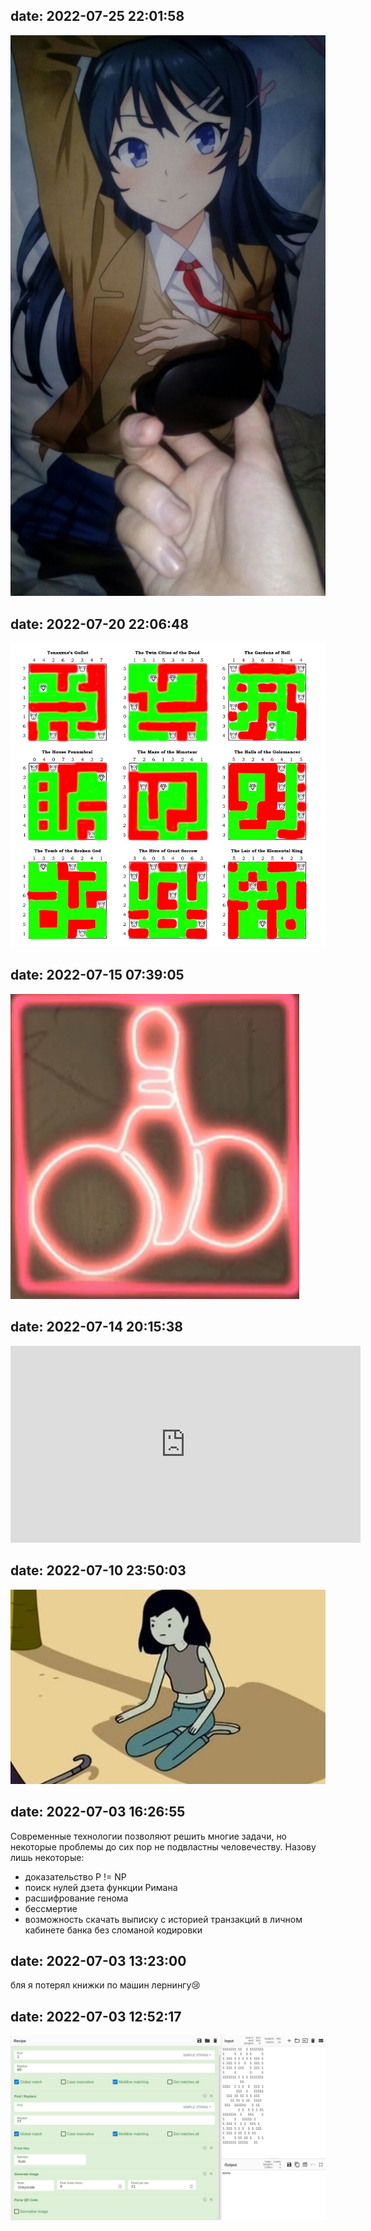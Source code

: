 ## date: 2022-07-25 22:01:58
![](/blog/static/img/phHmKeuEqyw.jpg)

## date: 2022-07-20 22:06:48
![](/blog/static/img/1F_FbnOPVWw.jpg)

## date: 2022-07-15 07:39:05
![](/blog/static/img/7iH214kzDiA.jpg)

## date: 2022-07-14 20:15:38
<iframe width="560" height="315" src="https://www.youtube.com/embed/foEDIiSNbAY" title="YouTube video player" frameborder="0" allow="accelerometer; autoplay; clipboard-write; encrypted-media; gyroscope; picture-in-picture" allowfullscreen></iframe>

## date: 2022-07-10 23:50:03
![](/blog/static/img/HDcsnKkEFxg.jpg)

## date: 2022-07-03 16:26:55
Современные технологии позволяют решить многие задачи, но некоторые проблемы до сих пор не подвластны человечеству. Назову лишь некоторые:

- доказательство P != NP
- поиск нулей дзета функции Римана
- расшифрование генома
- бессмертие
- возможность скачать выписку с историей транзакций в личном кабинете банка без сломаной кодировки

## date: 2022-07-03 13:23:00
бля я потерял книжки по машин лернингу😢

## date: 2022-07-03 12:52:17
![](/blog/static/img/Mcm1sUNy7H8.jpg)
